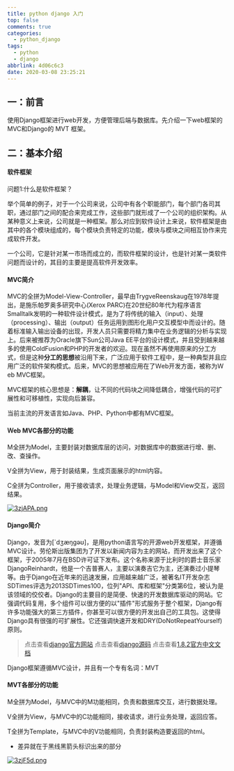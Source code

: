 ```yaml
---
title: python django 入门
top: false
comments: true
categories:
  - python_django
tags:
  - python
  - django
abbrlink: 4d06c6c3
date: 2020-03-08 23:25:21
---
```


## 一：前言

使用Django框架进行web开发，方便管理后端与数据库。先介绍一下web框架的MVC和Django的 MVT 框架。

<!-- more -->

## 二：基本介绍

#### 软件框架

问题1:什么是软件框架？

举个简单的例子，对于一个公司来说，公司中有各个职能部门，每个部门各司其职，通过部门之间的配合来完成工作，这些部门就形成了一个公司的组织架构。从某种意义上来说，公司就是一种框架。那么对应到软件设计上来说，软件框架是由其中的各个模块组成的，每个模块负责特定的功能，模块与模块之间相互协作来完成软件开发。

一个公司，它是针对某一市场而成立的，而软件框架的设计，也是针对某一类软件问题而设计的，其目的主要是提高软件开发效率。

#### MVC简介

MVC的全拼为Model-View-Controller，最早由TrygveReenskaug在1978年提出，是施乐帕罗奥多研究中心(Xerox PARC)在20世纪80年代为程序语言Smalltalk发明的一种软件设计模式，是为了将传统的输入（input）、处理（processing）、输出（output）任务运用到图形化用户交互模型中而设计的。随着标准输入输出设备的出现，开发人员只需要将精力集中在业务逻辑的分析与实现上。后来被推荐为Oracle旗下Sun公司Java EE平台的设计模式，并且受到越来越多的使用ColdFusion和PHP的开发者的欢迎。现在虽然不再使用原来的分工方式，但是这种**分工的思想**被沿用下来，广泛应用于软件工程中，是一种典型并且应用广泛的软件架构模式。后来，MVC的思想被应用在了Ｗeb开发方面，被称为Ｗeb MVC框架。

MVC框架的核心思想是：**解耦**，让不同的代码块之间降低耦合，增强代码的可扩展性和可移植性，实现向后兼容。

当前主流的开发语言如Java、PHP、Python中都有MVC框架。

#### Ｗeb MVC各部分的功能

M全拼为Model，主要封装对数据库层的访问，对数据库中的数据进行增、删、改、查操作。

V全拼为View，用于封装结果，生成页面展示的html内容。

C全拼为Controller，用于接收请求，处理业务逻辑，与Model和View交互，返回结果。

[![3zjAPA.png](https://s2.ax1x.com/2020/03/08/3zjAPA.png)](https://imgchr.com/i/3zjAPA)

#### Django简介

Django，发音为[`dʒæŋɡəʊ]，是用python语言写的开源web开发框架，并遵循MVC设计。劳伦斯出版集团为了开发以新闻内容为主的网站，而开发出来了这个框架，于2005年7月在BSD许可证下发布。这个名称来源于比利时的爵士音乐家DjangoReinhardt，他是一个吉普赛人，主要以演奏吉它为主，还演奏过小提琴等。由于Django在近年来的迅速发展，应用越来越广泛，被著名IT开发杂志SDTimes评选为2013SDTimes100，位列"API、库和框架"分类第6位，被认为是该领域的佼佼者。Django的主要目的是简便、快速的开发数据库驱动的网站。它强调代码复用，多个组件可以很方便的以"插件"形式服务于整个框架，Django有许多功能强大的第三方插件，你甚至可以很方便的开发出自己的工具包。这使得Django具有很强的可扩展性。它还强调快速开发和DRY(DoNotRepeatYourself)原则。

> 点击查看[django官方网站](https://www.djangoproject.com/)
> 点击查看[django源码](https://github.com/django/django)
> 点击查看[1.8.2官方中文文档](http://python.usyiyi.cn/django/index.html)

Django框架遵循MVC设计，并且有一个专有名词：MVT

#### MVT各部分的功能

M全拼为Model，与MVC中的M功能相同，负责和数据库交互，进行数据处理。

V全拼为View，与MVC中的C功能相同，接收请求，进行业务处理，返回应答。

T全拼为Template，与MVC中的V功能相同，负责封装构造要返回的html。

- 差异就在于黑线黑箭头标识出来的部分

[![3zjF5d.png](https://s2.ax1x.com/2020/03/08/3zjF5d.png)](https://imgchr.com/i/3zjF5d)


